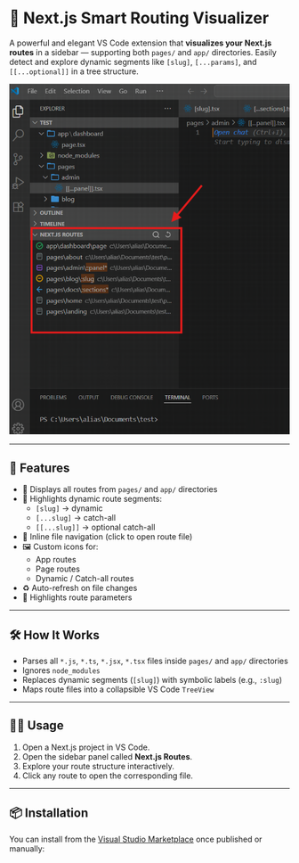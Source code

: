 # 🧭 Next.js Smart Routing Visualizer

A powerful and elegant VS Code extension that **visualizes your Next.js routes** in a sidebar — supporting both `pages/` and `app/` directories. Easily detect and explore dynamic segments like `[slug]`, `[...params]`, and `[[...optional]]` in a tree structure.

![Next.js Route Tree Preview](images/extension_banner.png)

---

## 🚀 Features

- 📂 Displays all routes from `pages/` and `app/` directories
- 🧩 Highlights dynamic route segments:
  - `[slug]` → dynamic
  - `[...slug]` → catch-all
  - `[[...slug]]` → optional catch-all
- 🎯 Inline file navigation (click to open route file)
- 🖼️ Custom icons for:
  - App routes
  - Page routes
  - Dynamic / Catch-all routes
- ♻️ Auto-refresh on file changes
- 🔎 Highlights route parameters 

---


## 🛠️ How It Works

- Parses all `*.js`, `*.ts`, `*.jsx`, `*.tsx` files inside `pages/` and `app/` directories
- Ignores `node_modules`
- Replaces dynamic segments (`[slug]`) with symbolic labels (e.g., `:slug`)
- Maps route files into a collapsible VS Code `TreeView`

---

## 🧑‍💻 Usage

1. Open a Next.js project in VS Code.
2. Open the sidebar panel called **Next.js Routes**.
3. Explore your route structure interactively.
4. Click any route to open the corresponding file.

---

## 📦 Installation

You can install from the [Visual Studio Marketplace](https://marketplace.visualstudio.com/) once published or manually:

